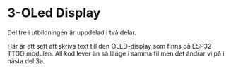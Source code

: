 # 3-OLed Display

Del tre i utbildningen är uppdelad i två delar. 

Här är ett sett att skriva text till den OLED-display som finns på ESP32 TTGO modulen. All kod lever än så länge i samma fil men det ändrar vi på i nästa del 3a.

